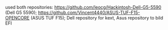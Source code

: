 used both repositories: https://github.com/leocg/Hackintosh-Dell-G5-5590 (Dell G5 5590); https://github.com/Vincent4440/ASUS-TUF-F15-OPENCORE (ASUS TUF F15);
Dell repository for kext, Asus repository to bild EFI
